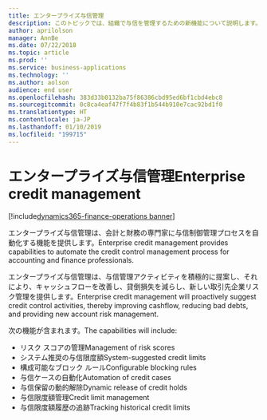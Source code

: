 ```yaml
---
title: エンタープライズ与信管理
description: このトピックでは、組織で与信を管理するための新機能について説明します。
author: aprilolson
manager: AnnBe
ms.date: 07/22/2018
ms.topic: article
ms.prod: ''
ms.service: business-applications
ms.technology: ''
ms.author: aolson
audience: end user
ms.openlocfilehash: 383d33b0132ba75f86386cbd95ed6bf1cbd4ebc8
ms.sourcegitcommit: 0c8ca4eaf47f7f4b83f1b544b910e7cac92bd1f0
ms.translationtype: HT
ms.contentlocale: ja-JP
ms.lasthandoff: 01/10/2019
ms.locfileid: "199715"
---
```

# <a name="enterprise-credit-management"></a><span data-ttu-id="43c1d-103">エンタープライズ与信管理</span><span class="sxs-lookup"><span data-stu-id="43c1d-103">Enterprise credit management</span></span>

[!include[dynamics365-finance-operations banner](../includes/dynamics365-finance-operations.md)]

<span data-ttu-id="43c1d-104">エンタープライズ与信管理は、会計と財務の専門家に与信制御管理プロセスを自動化する機能を提供します。</span><span class="sxs-lookup"><span data-stu-id="43c1d-104">Enterprise credit management provides capabilities to automate the credit control management process for accounting and finance professionals.</span></span>

<span data-ttu-id="43c1d-105">エンタープライズ与信管理は、与信管理アクティビティを積極的に提案し、それにより、キャッシュフローを改善し、貸倒損失を減らし、新しい取引先企業リスク管理を提供します。</span><span class="sxs-lookup"><span data-stu-id="43c1d-105">Enterprise credit management will proactively suggest credit control activities, thereby improving cashflow, reducing bad debts, and providing new account risk management.</span></span> 

<span data-ttu-id="43c1d-106">次の機能が含まれます。</span><span class="sxs-lookup"><span data-stu-id="43c1d-106">The capabilities will include:</span></span> 

- <span data-ttu-id="43c1d-107">リスク スコアの管理</span><span class="sxs-lookup"><span data-stu-id="43c1d-107">Management of risk scores</span></span>
- <span data-ttu-id="43c1d-108">システム推奨の与信限度額</span><span class="sxs-lookup"><span data-stu-id="43c1d-108">System-suggested credit limits</span></span>
- <span data-ttu-id="43c1d-109">構成可能なブロック ルール</span><span class="sxs-lookup"><span data-stu-id="43c1d-109">Configurable blocking rules</span></span>
- <span data-ttu-id="43c1d-110">与信ケースの自動化</span><span class="sxs-lookup"><span data-stu-id="43c1d-110">Automation of credit cases</span></span>
- <span data-ttu-id="43c1d-111">与信保留の動的解除</span><span class="sxs-lookup"><span data-stu-id="43c1d-111">Dynamic release of credit holds</span></span>
- <span data-ttu-id="43c1d-112">与信限度額管理</span><span class="sxs-lookup"><span data-stu-id="43c1d-112">Credit limit management</span></span>
- <span data-ttu-id="43c1d-113">与信限度額履歴の追跡</span><span class="sxs-lookup"><span data-stu-id="43c1d-113">Tracking historical credit limits</span></span>
